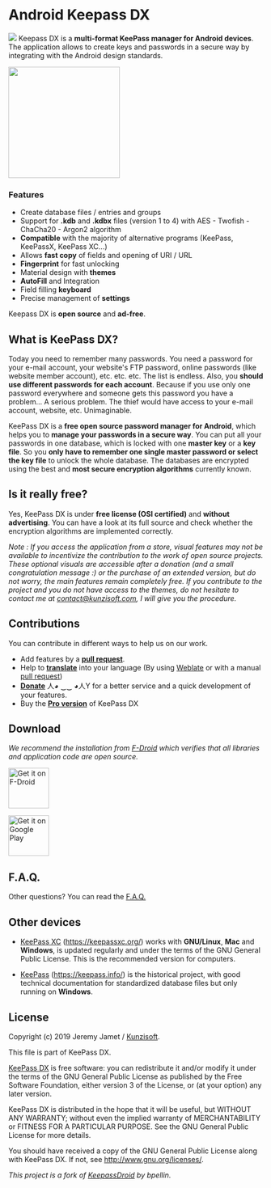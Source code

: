 # Android Keepass DX

<img src="https://raw.githubusercontent.com/Kunzisoft/KeePassDX/master/art/icon.png"> Keepass DX is a **multi-format KeePass manager for Android devices**. The application allows to create keys and passwords in a secure way by integrating with the Android design standards.

<img src="https://raw.githubusercontent.com/Kunzisoft/KeePassDX/master/art/screen.jpg" width="220">

### Features

 * Create database files / entries and groups
 * Support for **.kdb** and **.kdbx** files (version 1 to 4) with AES - Twofish - ChaCha20 - Argon2 algorithm
 * **Compatible** with the majority of alternative programs (KeePass, KeePassX, KeePass XC...)
 * Allows **fast copy** of fields and opening of URI / URL
 * **Fingerprint** for fast unlocking
 * Material design with **themes**
 * **AutoFill** and Integration
 * Field filling **keyboard**
 * Precise management of **settings**

Keepass DX is **open source** and **ad-free**. 

## What is KeePass DX?

Today you need to remember many passwords. You need a password for your e-mail account, your website's FTP password, online passwords (like website member account), etc. etc. etc. The list is endless. Also, you **should use different passwords for each account**. Because if you use only one password everywhere and someone gets this password you have a problem... A serious problem. The thief would have access to your e-mail account, website, etc. Unimaginable.

KeePass DX is a **free open source password manager for Android**, which helps you to **manage your passwords in a secure way**. You can put all your passwords in one database, which is locked with one **master key** or a **key file**. So you **only have to remember one single master password or select the key file** to unlock the whole database. The databases are encrypted using the best and **most secure encryption algorithms** currently known.

## Is it really free?

Yes, KeePass DX is under **free license (OSI certified)** and **without advertising**. You can have a look at its full source and check whether the encryption algorithms are implemented correctly.

*Note : If you access the application from a store, visual features may not be available to incentivize the contribution to the work of open source projects. These optional visuals are accessible after a donation (and a small congratulation message :) or the purchase of an extended version, but do not worry, the main features remain completely free. If you contribute to the project and you do not have access to the themes, do not hesitate to contact me at [contact@kunzisoft.com](contact@kunzisoft.com), I will give you the procedure.*

## Contributions

You can contribute in different ways to help us on our work.

* Add features by a **[pull request](https://help.github.com/articles/about-pull-requests/)**.
* Help to **[translate](https://hosted.weblate.org/projects/keepass-dx/strings/)** into your language (By using [Weblate](https://hosted.weblate.org/projects/keepass-dx/) or with a manual [pull request](https://help.github.com/articles/about-pull-requests/))
* **[Donate](https://www.kunzisoft.com/donation)**  人◕ ‿‿ ◕人Y for a better service and a quick development of your features.
* Buy the **[Pro version](https://play.google.com/store/apps/details?id=com.kunzisoft.keepass.pro)** of KeePass DX

## Download

*We recommend the installation from [F-Droid](https://f-droid.org/en/packages/com.kunzisoft.keepass.libre/) which verifies that all libraries and application code are open source.*

[<img src="https://f-droid.org/badge/get-it-on.png"
      alt="Get it on F-Droid"
      height="80">](https://f-droid.org/en/packages/com.kunzisoft.keepass.libre/)

[<img src="https://play.google.com/intl/en_us/badges/images/generic/en_badge_web_generic.png"
      alt="Get it on Google Play"
	height="80">](https://play.google.com/store/apps/details?id=com.kunzisoft.keepass.free)
	
## F.A.Q.

Other questions? You can read the [F.A.Q.](https://www.keepassdx.com/FAQ) 
	
## Other devices

- [KeePass XC](https://keepassxc.org/) (https://keepassxc.org/) works with **GNU/Linux**, **Mac** and **Windows**, is updated regularly and under the terms of the GNU General Public License. This is the recommended version for computers.

- [KeePass](https://keepass.info/) (https://keepass.info/) is the historical project, with good technical documentation for standardized database files but only running on **Windows**.

## License

 Copyright (c) 2019 Jeremy Jamet / [Kunzisoft](https://www.kunzisoft.com).

 This file is part of KeePass DX.

  [KeePass DX](https://www.keepassdx.com) is free software: you can redistribute it and/or modify
  it under the terms of the GNU General Public License as published by
  the Free Software Foundation, either version 3 of the License, or
  (at your option) any later version.

  KeePass DX is distributed in the hope that it will be useful,
  but WITHOUT ANY WARRANTY; without even the implied warranty of
  MERCHANTABILITY or FITNESS FOR A PARTICULAR PURPOSE.  See the
  GNU General Public License for more details.

  You should have received a copy of the GNU General Public License
  along with KeePass DX.  If not, see <http://www.gnu.org/licenses/>.
  
  *This project is a fork of [KeepassDroid](https://github.com/bpellin/keepassdroid) by bpellin.*
